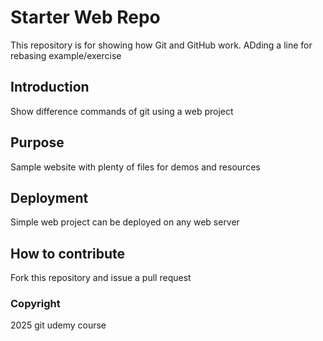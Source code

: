 # Starter Web Repo

This repository is for showing how Git and GitHub work. ADding a line for rebasing example/exercise

## Introduction
Show difference commands of git using a web project

## Purpose
Sample website with plenty of files for demos and resources

## Deployment
Simple web project can be deployed on any web server

## How to contribute
Fork this repository and issue a pull request

### Copyright
2025 git udemy course